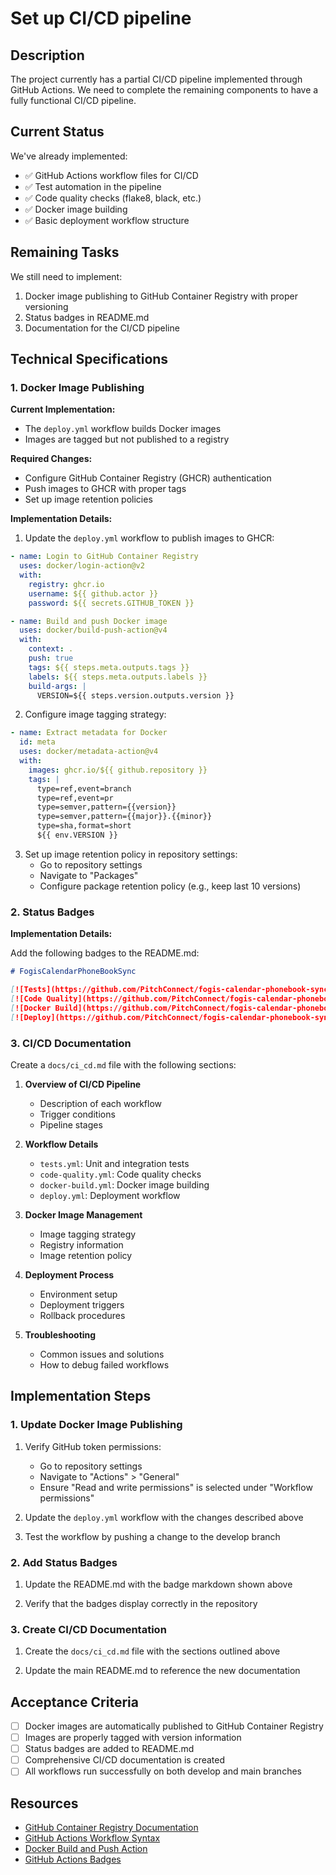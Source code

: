 # Set up CI/CD pipeline

## Description

The project currently has a partial CI/CD pipeline implemented through GitHub Actions. We need to complete the remaining components to have a fully functional CI/CD pipeline.

## Current Status

We've already implemented:
- ✅ GitHub Actions workflow files for CI/CD
- ✅ Test automation in the pipeline
- ✅ Code quality checks (flake8, black, etc.)
- ✅ Docker image building
- ✅ Basic deployment workflow structure

## Remaining Tasks

We still need to implement:
1. Docker image publishing to GitHub Container Registry with proper versioning
2. Status badges in README.md
3. Documentation for the CI/CD pipeline

## Technical Specifications

### 1. Docker Image Publishing

**Current Implementation:**
- The `deploy.yml` workflow builds Docker images
- Images are tagged but not published to a registry

**Required Changes:**
- Configure GitHub Container Registry (GHCR) authentication
- Push images to GHCR with proper tags
- Set up image retention policies

**Implementation Details:**

1. Update the `deploy.yml` workflow to publish images to GHCR:

```yaml
- name: Login to GitHub Container Registry
  uses: docker/login-action@v2
  with:
    registry: ghcr.io
    username: ${{ github.actor }}
    password: ${{ secrets.GITHUB_TOKEN }}

- name: Build and push Docker image
  uses: docker/build-push-action@v4
  with:
    context: .
    push: true
    tags: ${{ steps.meta.outputs.tags }}
    labels: ${{ steps.meta.outputs.labels }}
    build-args: |
      VERSION=${{ steps.version.outputs.version }}
```

2. Configure image tagging strategy:

```yaml
- name: Extract metadata for Docker
  id: meta
  uses: docker/metadata-action@v4
  with:
    images: ghcr.io/${{ github.repository }}
    tags: |
      type=ref,event=branch
      type=ref,event=pr
      type=semver,pattern={{version}}
      type=semver,pattern={{major}}.{{minor}}
      type=sha,format=short
      ${{ env.VERSION }}
```

3. Set up image retention policy in repository settings:
   - Go to repository settings
   - Navigate to "Packages"
   - Configure package retention policy (e.g., keep last 10 versions)

### 2. Status Badges

**Implementation Details:**

Add the following badges to the README.md:

```markdown
# FogisCalendarPhoneBookSync

[![Tests](https://github.com/PitchConnect/fogis-calendar-phonebook-sync/actions/workflows/tests.yml/badge.svg)](https://github.com/PitchConnect/fogis-calendar-phonebook-sync/actions/workflows/tests.yml)
[![Code Quality](https://github.com/PitchConnect/fogis-calendar-phonebook-sync/actions/workflows/code-quality.yml/badge.svg)](https://github.com/PitchConnect/fogis-calendar-phonebook-sync/actions/workflows/code-quality.yml)
[![Docker Build](https://github.com/PitchConnect/fogis-calendar-phonebook-sync/actions/workflows/docker-build.yml/badge.svg)](https://github.com/PitchConnect/fogis-calendar-phonebook-sync/actions/workflows/docker-build.yml)
[![Deploy](https://github.com/PitchConnect/fogis-calendar-phonebook-sync/actions/workflows/deploy.yml/badge.svg)](https://github.com/PitchConnect/fogis-calendar-phonebook-sync/actions/workflows/deploy.yml)
```

### 3. CI/CD Documentation

Create a `docs/ci_cd.md` file with the following sections:

1. **Overview of CI/CD Pipeline**
   - Description of each workflow
   - Trigger conditions
   - Pipeline stages

2. **Workflow Details**
   - `tests.yml`: Unit and integration tests
   - `code-quality.yml`: Code quality checks
   - `docker-build.yml`: Docker image building
   - `deploy.yml`: Deployment workflow

3. **Docker Image Management**
   - Image tagging strategy
   - Registry information
   - Image retention policy

4. **Deployment Process**
   - Environment setup
   - Deployment triggers
   - Rollback procedures

5. **Troubleshooting**
   - Common issues and solutions
   - How to debug failed workflows

## Implementation Steps

### 1. Update Docker Image Publishing

1. Verify GitHub token permissions:
   - Go to repository settings
   - Navigate to "Actions" > "General"
   - Ensure "Read and write permissions" is selected under "Workflow permissions"

2. Update the `deploy.yml` workflow with the changes described above

3. Test the workflow by pushing a change to the develop branch

### 2. Add Status Badges

1. Update the README.md with the badge markdown shown above

2. Verify that the badges display correctly in the repository

### 3. Create CI/CD Documentation

1. Create the `docs/ci_cd.md` file with the sections outlined above

2. Update the main README.md to reference the new documentation

## Acceptance Criteria

- [ ] Docker images are automatically published to GitHub Container Registry
- [ ] Images are properly tagged with version information
- [ ] Status badges are added to README.md
- [ ] Comprehensive CI/CD documentation is created
- [ ] All workflows run successfully on both develop and main branches

## Resources

- [GitHub Container Registry Documentation](https://docs.github.com/en/packages/working-with-a-github-packages-registry/working-with-the-container-registry)
- [GitHub Actions Workflow Syntax](https://docs.github.com/en/actions/using-workflows/workflow-syntax-for-github-actions)
- [Docker Build and Push Action](https://github.com/docker/build-push-action)
- [GitHub Actions Badges](https://docs.github.com/en/actions/monitoring-and-troubleshooting-workflows/adding-a-workflow-status-badge)
